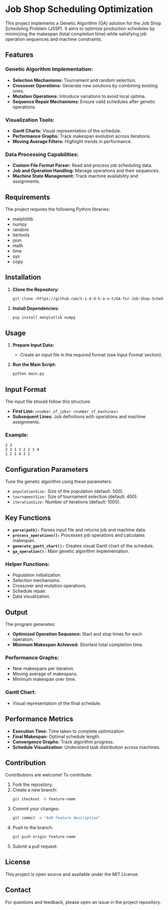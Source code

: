 # Job Shop Scheduling Optimization

This project implements a Genetic Algorithm (GA) solution for the Job Shop Scheduling Problem (JSSP). It aims to optimize production schedules by minimizing the makespan (total completion time) while satisfying job operation sequences and machine constraints.

## Features

### Genetic Algorithm Implementation:
- **Selection Mechanisms:** Tournament and random selection.
- **Crossover Operations:** Generate new solutions by combining existing ones.
- **Mutation Operations:** Introduce variations to avoid local optima.
- **Sequence Repair Mechanisms:** Ensure valid schedules after genetic operations.

### Visualization Tools:
- **Gantt Charts:** Visual representation of the schedule.
- **Performance Graphs:** Track makespan evolution across iterations.
- **Moving Average Filters:** Highlight trends in performance.

### Data Processing Capabilities:
- **Custom File Format Parser:** Read and process job scheduling data.
- **Job and Operation Handling:** Manage operations and their sequences.
- **Machine State Management:** Track machine availability and assignments.

## Requirements

The project requires the following Python libraries:

- matplotlib
- numpy
- random
- itertools
- json
- math
- time
- sys
- copy

## Installation

1. **Clone the Repository:**
   ```bash
   git clone <https://github.com/S-i-d-d-h-a-n-t/GA-for-Job-Shop-Scheduling>
   ```

2. **Install Dependencies:**
   ```bash
   pip install matplotlib numpy
   ```

## Usage

1. **Prepare Input Data:**
   - Create an input file in the required format (see Input Format section).

2. **Run the Main Script:**
   ```bash
   python main.py
   ```

## Input Format

The input file should follow this structure:

- **First Line:** `<number_of_jobs> <number_of_machines>`
- **Subsequent Lines:** Job definitions with operations and machine assignments.

### Example:
```
2 3
2 3 1 3 2 2 3 4
1 2 1 4 3 1
```

## Configuration Parameters

Tune the genetic algorithm using these parameters:
- `populationSize:` Size of the population (default: 500).
- `tournamentSize:` Size of tournament selection (default: 400).
- `iterationSize:` Number of iterations (default: 1000).

## Key Functions

- **`parse(path):`** Parses input file and returns job and machine data.
- **`process_operations():`** Processes job operations and calculates makespan.
- **`generate_gantt_chart():`** Creates visual Gantt chart of the schedule.
- **`ga_operation():`** Main genetic algorithm implementation.

### Helper Functions:
- Population initialization.
- Selection mechanisms.
- Crossover and mutation operations.
- Schedule repair.
- Data visualization.

## Output

The program generates:

- **Optimized Operation Sequence:** Start and stop times for each operation.
- **Minimum Makespan Achieved:** Shortest total completion time.

### Performance Graphs:
- New makespans per iteration.
- Moving average of makespans.
- Minimum makespan over time.

### Gantt Chart:
- Visual representation of the final schedule.

## Performance Metrics

- **Execution Time:** Time taken to complete optimization.
- **Final Makespan:** Optimal schedule length.
- **Convergence Graphs:** Track algorithm progress.
- **Schedule Visualization:** Understand task distribution across machines.

## Contribution

Contributions are welcome! To contribute:

1. Fork the repository.
2. Create a new branch:
   ```bash
   git checkout -b feature-name
   ```
3. Commit your changes:
   ```bash
   git commit -m "Add feature description"
   ```
4. Push to the branch:
   ```bash
   git push origin feature-name
   ```
5. Submit a pull request.

## License

This project is open source and available under the MIT License.

## Contact

For questions and feedback, please open an issue in the project repository.

